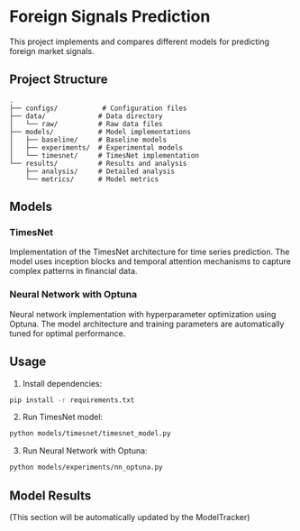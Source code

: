 # Foreign Signals Prediction

This project implements and compares different models for predicting foreign market signals.

## Project Structure
```
.
├── configs/           # Configuration files
├── data/             # Data directory
│   └── raw/          # Raw data files
├── models/           # Model implementations
│   ├── baseline/     # Baseline models
│   ├── experiments/  # Experimental models
│   └── timesnet/     # TimesNet implementation
└── results/          # Results and analysis
    ├── analysis/     # Detailed analysis
    └── metrics/      # Model metrics
```

## Models

### TimesNet
Implementation of the TimesNet architecture for time series prediction. The model uses inception blocks and temporal attention mechanisms to capture complex patterns in financial data.

### Neural Network with Optuna
Neural network implementation with hyperparameter optimization using Optuna. The model architecture and training parameters are automatically tuned for optimal performance.

## Usage

1. Install dependencies:
```bash
pip install -r requirements.txt
```

2. Run TimesNet model:
```bash
python models/timesnet/timesnet_model.py
```

3. Run Neural Network with Optuna:
```bash
python models/experiments/nn_optuna.py
```

## Model Results
(This section will be automatically updated by the ModelTracker)